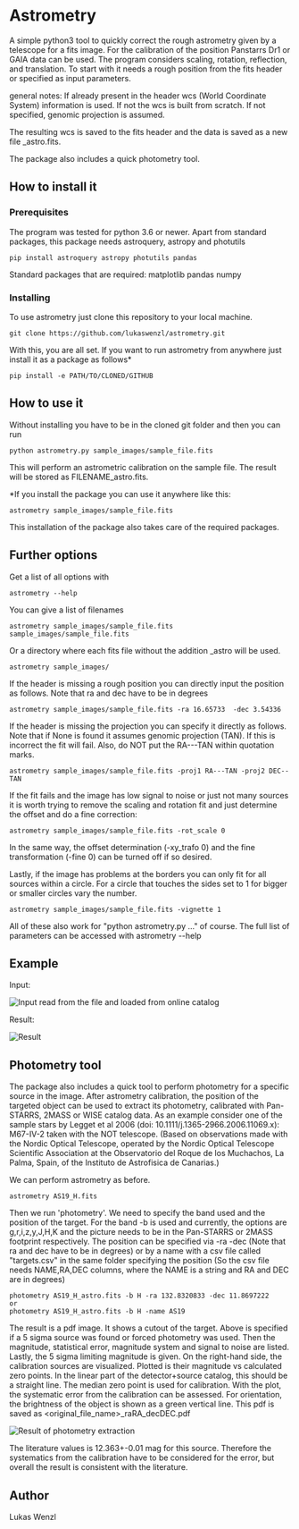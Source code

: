 # Astrometry

A simple python3 tool to quickly correct the rough astrometry given by a telescope for a fits image. For the calibration of the position Panstarrs Dr1 or GAIA data can be used. The program considers scaling, rotation, reflection, and translation. To start with it needs a rough position from the fits header or specified as input parameters.

general notes: If already present in the header wcs (World Coordinate System) information is used. If not the wcs is built from scratch. If not specified, genomic projection is assumed.

The resulting wcs is saved to the fits header and the data is saved as a new file <filename>_astro.fits.
  
The package also includes a quick photometry tool.



## How to install it

### Prerequisites

The program was tested for python 3.6 or newer.
Apart from standard packages, this package needs astroquery, astropy and photutils

```
pip install astroquery astropy photutils pandas

```

Standard packages that are required: matplotlib pandas numpy

### Installing

To use astrometry just clone this repository to your local machine.

```
git clone https://github.com/lukaswenzl/astrometry.git
```

With this, you are all set. If you want to run astrometry from anywhere just install it as a package as follows*

```
pip install -e PATH/TO/CLONED/GITHUB
```

## How to use it

Without installing you have to be in the cloned git folder and then you can run

```
python astrometry.py sample_images/sample_file.fits
```

This will perform an astrometric calibration on the sample file. The result will be stored as FILENAME_astro.fits. 

*If you install the package you can use it anywhere like this:

```
astrometry sample_images/sample_file.fits
```

This installation of the package also takes care of the required packages.


## Further options

Get a list of all options with

```
astrometry --help
```

You can give a list of filenames

```
astrometry sample_images/sample_file.fits sample_images/sample_file.fits
```

Or a directory where each fits file without the addition _astro will be used.

```
astrometry sample_images/
```

If the header is missing a rough position you can directly input the position as follows. Note that ra and dec have to be in degrees

```
astrometry sample_images/sample_file.fits -ra 16.65733  -dec 3.54336
```

If the header is missing the projection you can specify it directly as follows. Note that if None is found it assumes genomic projection (TAN). If this is incorrect the fit will fail. Also, do NOT put the RA---TAN within quotation marks.

```
astrometry sample_images/sample_file.fits -proj1 RA---TAN -proj2 DEC--TAN
```

If the fit fails and the image has low signal to noise or just not many sources it is worth trying to remove the scaling and rotation fit and just determine the offset and do a fine correction:

```
astrometry sample_images/sample_file.fits -rot_scale 0
```

In the same way, the offset determination (-xy_trafo 0) and the fine transformation (-fine 0) can be turned off if so desired.

Lastly, if the image has problems at the borders you can only fit for all sources within a circle. For a circle that touches the sides set to 1 for bigger or smaller circles vary the number.

```
astrometry sample_images/sample_file.fits -vignette 1
```

All of these also work for "python astrometry.py ..." of course.
The full list of parameters can be accessed with astrometry --help

## Example

Input:

![Input read from the file and loaded from online catalog](sample_images/sample_file_input.gif)

Result:

![Result](sample_images/sample_file_result.gif)

## Photometry tool

The package also includes a quick tool to perform photometry for a specific source in the image. After astrometry calibration, the position of the targeted object can be used to extract its photometry, calibrated with Pan-STARRS, 2MASS or WISE catalog data. As an example consider one of the sample stars by Legget et al 2006 (doi: 10.1111/j.1365-2966.2006.11069.x): M67-IV-2 taken with the NOT telescope. (Based on observations made with the Nordic Optical Telescope, operated by the Nordic Optical Telescope Scientific Association at the Observatorio del Roque de los Muchachos, La Palma, Spain, of the Instituto de Astrofisica de Canarias.)

We can perform astrometry as before.
```
astrometry AS19_H.fits
```

Then we run 'photometry'. We need to specify the band used and the position of the target. For the band -b is used and currently, the options are g,r,i,z,y,J,H,K and the picture needs to be in the Pan-STARRS or 2MASS footprint respectively. 
The position can be specified via -ra -dec (Note that ra and dec have to be in degrees) or by a name with a csv file called "targets.csv" in the same folder specifying the position (So the csv file needs NAME,RA,DEC columns, where the NAME is a string and RA and DEC are in degrees) 

```
photometry AS19_H_astro.fits -b H -ra 132.8320833 -dec 11.8697222
or
photometry AS19_H_astro.fits -b H -name AS19
```

The result is a pdf image. It shows a cutout of the target. Above is specified if a 5 sigma source was found or forced photometry was used. Then the magnitude, statistical error, magnitude system and signal to noise are listed. Lastly, the 5 sigma limiting magnitude is given. On the right-hand side, the calibration sources are visualized. Plotted is their magnitude vs calculated zero points. In the linear part of the detector+source catalog, this should be a straight line. The median zero point is used for calibration. With the plot, the systematic error from the calibration can be assessed. For orientation, the brightness of the object is shown as a green vertical line. This pdf is saved as <original_file_name>_raRA_decDEC.pdf 

![Result of photometry extraction](sample_images/AS19_photometry_result.png)

The literature values is 12.363+-0.01 mag for this source. Therefore the systematics from the calibration have to be considered for the error, but overall the result is consistent with the literature.




## Author

Lukas Wenzl 
